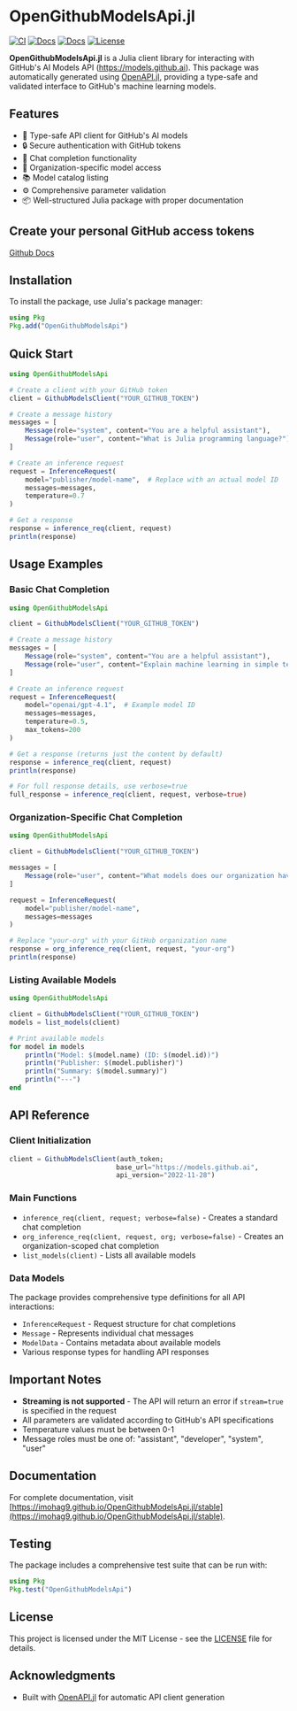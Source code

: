 # OpenGithubModelsApi.jl

[![CI](https://github.com/imohag9/OpenGithubModelsApi.jl/actions/workflows/CI.yml/badge.svg)](https://github.com/imohag9/OpenGithubModelsApi.jl/actions/workflows/CI.yml)
[![Docs](https://img.shields.io/badge/docs-stable-blue.svg)](https://imohag9.github.io/OpenGithubModelsApi.jl/stable)
[![Docs](https://img.shields.io/badge/docs-dev-blue.svg)](https://imohag9.github.io/OpenGithubModelsApi.jl/dev)
[![License](https://img.shields.io/badge/License-MIT-blue.svg)](LICENSE)

**OpenGithubModelsApi.jl** is a Julia client library for interacting with GitHub's AI Models API (https://models.github.ai). This package was automatically generated using [OpenAPI.jl](https://github.com/JuliaComputing/OpenAPI.jl), providing a type-safe and validated interface to GitHub's machine learning models.

## Features

- 🚀 Type-safe API client for GitHub's AI models
- 🔒 Secure authentication with GitHub tokens
- 💬 Chat completion functionality
- 🏢 Organization-specific model access
- 📚 Model catalog listing
- ⚙️ Comprehensive parameter validation
- 📦 Well-structured Julia package with proper documentation


## Create your personal GitHub access tokens

[Github Docs](https://docs.github.com/en/authentication/keeping-your-account-and-data-secure/managing-your-personal-access-tokens#creating-a-fine-grained-personal-access-token)

## Installation

To install the package, use Julia's package manager:

```julia
using Pkg
Pkg.add("OpenGithubModelsApi")
```

## Quick Start

```julia
using OpenGithubModelsApi

# Create a client with your GitHub token
client = GithubModelsClient("YOUR_GITHUB_TOKEN")

# Create a message history
messages = [
    Message(role="system", content="You are a helpful assistant"),
    Message(role="user", content="What is Julia programming language?")
]

# Create an inference request
request = InferenceRequest(
    model="publisher/model-name",  # Replace with an actual model ID
    messages=messages,
    temperature=0.7
)

# Get a response
response = inference_req(client, request)
println(response)
```

## Usage Examples

### Basic Chat Completion

```julia
using OpenGithubModelsApi

client = GithubModelsClient("YOUR_GITHUB_TOKEN")

# Create a message history
messages = [
    Message(role="system", content="You are a helpful assistant"),
    Message(role="user", content="Explain machine learning in simple terms")
]

# Create an inference request
request = InferenceRequest(
    model="openai/gpt-4.1",  # Example model ID
    messages=messages,
    temperature=0.5,
    max_tokens=200
)

# Get a response (returns just the content by default)
response = inference_req(client, request)
println(response)

# For full response details, use verbose=true
full_response = inference_req(client, request, verbose=true)
```

### Organization-Specific Chat Completion

```julia
using OpenGithubModelsApi

client = GithubModelsClient("YOUR_GITHUB_TOKEN")

messages = [
    Message(role="user", content="What models does our organization have access to?")
]

request = InferenceRequest(
    model="publisher/model-name",
    messages=messages
)

# Replace "your-org" with your GitHub organization name
response = org_inference_req(client, request, "your-org")
println(response)
```

### Listing Available Models

```julia
using OpenGithubModelsApi

client = GithubModelsClient("YOUR_GITHUB_TOKEN")
models = list_models(client)

# Print available models
for model in models
    println("Model: $(model.name) (ID: $(model.id))")
    println("Publisher: $(model.publisher)")
    println("Summary: $(model.summary)")
    println("---")
end
```

## API Reference

### Client Initialization

```julia
client = GithubModelsClient(auth_token; 
                           base_url="https://models.github.ai", 
                           api_version="2022-11-28")
```

### Main Functions

- `inference_req(client, request; verbose=false)` - Creates a standard chat completion
- `org_inference_req(client, request, org; verbose=false)` - Creates an organization-scoped chat completion
- `list_models(client)` - Lists all available models

### Data Models

The package provides comprehensive type definitions for all API interactions:

- `InferenceRequest` - Request structure for chat completions
- `Message` - Represents individual chat messages
- `ModelData` - Contains metadata about available models
- Various response types for handling API responses

## Important Notes

- **Streaming is not supported** - The API will return an error if `stream=true` is specified in the request
- All parameters are validated according to GitHub's API specifications
- Temperature values must be between 0-1
- Message roles must be one of: "assistant", "developer", "system", "user"

## Documentation

For complete documentation, visit [https://imohag9.github.io/OpenGithubModelsApi.jl/stable](https://imohag9.github.io/OpenGithubModelsApi.jl/stable).

## Testing

The package includes a comprehensive test suite that can be run with:

```julia
using Pkg
Pkg.test("OpenGithubModelsApi")
```

## License

This project is licensed under the MIT License - see the [LICENSE](LICENSE) file for details.

## Acknowledgments

- Built with [OpenAPI.jl](https://github.com/OpenAPI-Generator/OpenAPI.jl) for automatic API client generation
